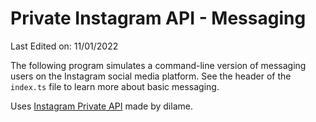 # Private Instagram API - Messaging
Last Edited on: 11/01/2022

The following program simulates a command-line version of messaging users on the Instagram social media platform.
See the header of the `index.ts` file to learn more about basic messaging.

Uses [Instagram Private API](https://github.com/dilame/instagram-private-api) made by dilame.
